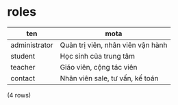 roles
=====

|      ten      |                    mota                     |
|---------------|---------------------------------------------|
| administrator | Quản trị viên, nhân viên vận hành |
| student       | Học sinh của trung tâm                 |
| teacher       | Giáo viên, cộng tác viên              |
| contact       | Nhân viên sale, tư vấn, kế toán     |
(4 rows)

